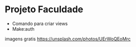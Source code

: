 # Projeto Faculdade
* Comando para criar views
* Make:auth

imagens gratis
https://unsplash.com/photos/UErWoQEoMrc